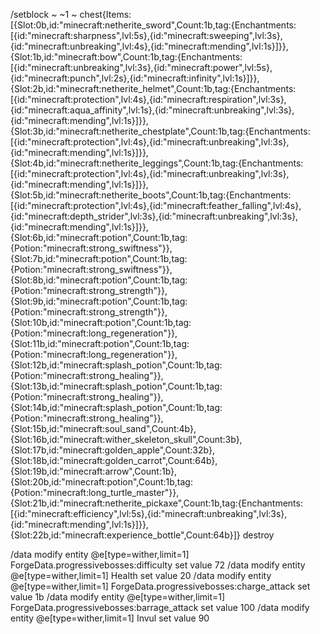 /setblock ~ ~1 ~ chest{Items:[{Slot:0b,id:"minecraft:netherite_sword",Count:1b,tag:{Enchantments:[{id:"minecraft:sharpness",lvl:5s},{id:"minecraft:sweeping",lvl:3s},{id:"minecraft:unbreaking",lvl:4s},{id:"minecraft:mending",lvl:1s}]}},{Slot:1b,id:"minecraft:bow",Count:1b,tag:{Enchantments:[{id:"minecraft:unbreaking",lvl:3s},{id:"minecraft:power",lvl:5s},{id:"minecraft:punch",lvl:2s},{id:"minecraft:infinity",lvl:1s}]}},{Slot:2b,id:"minecraft:netherite_helmet",Count:1b,tag:{Enchantments:[{id:"minecraft:protection",lvl:4s},{id:"minecraft:respiration",lvl:3s},{id:"minecraft:aqua_affinity",lvl:1s},{id:"minecraft:unbreaking",lvl:3s},{id:"minecraft:mending",lvl:1s}]}},{Slot:3b,id:"minecraft:netherite_chestplate",Count:1b,tag:{Enchantments:[{id:"minecraft:protection",lvl:4s},{id:"minecraft:unbreaking",lvl:3s},{id:"minecraft:mending",lvl:1s}]}},{Slot:4b,id:"minecraft:netherite_leggings",Count:1b,tag:{Enchantments:[{id:"minecraft:protection",lvl:4s},{id:"minecraft:unbreaking",lvl:3s},{id:"minecraft:mending",lvl:1s}]}},{Slot:5b,id:"minecraft:netherite_boots",Count:1b,tag:{Enchantments:[{id:"minecraft:protection",lvl:4s},{id:"minecraft:feather_falling",lvl:4s},{id:"minecraft:depth_strider",lvl:3s},{id:"minecraft:unbreaking",lvl:3s},{id:"minecraft:mending",lvl:1s}]}},{Slot:6b,id:"minecraft:potion",Count:1b,tag:{Potion:"minecraft:strong_swiftness"}},{Slot:7b,id:"minecraft:potion",Count:1b,tag:{Potion:"minecraft:strong_swiftness"}},{Slot:8b,id:"minecraft:potion",Count:1b,tag:{Potion:"minecraft:strong_strength"}},{Slot:9b,id:"minecraft:potion",Count:1b,tag:{Potion:"minecraft:strong_strength"}},{Slot:10b,id:"minecraft:potion",Count:1b,tag:{Potion:"minecraft:long_regeneration"}},{Slot:11b,id:"minecraft:potion",Count:1b,tag:{Potion:"minecraft:long_regeneration"}},{Slot:12b,id:"minecraft:splash_potion",Count:1b,tag:{Potion:"minecraft:strong_healing"}},{Slot:13b,id:"minecraft:splash_potion",Count:1b,tag:{Potion:"minecraft:strong_healing"}},{Slot:14b,id:"minecraft:splash_potion",Count:1b,tag:{Potion:"minecraft:strong_healing"}},{Slot:15b,id:"minecraft:soul_sand",Count:4b},{Slot:16b,id:"minecraft:wither_skeleton_skull",Count:3b},{Slot:17b,id:"minecraft:golden_apple",Count:32b},{Slot:18b,id:"minecraft:golden_carrot",Count:64b},{Slot:19b,id:"minecraft:arrow",Count:1b},{Slot:20b,id:"minecraft:potion",Count:1b,tag:{Potion:"minecraft:long_turtle_master"}},{Slot:21b,id:"minecraft:netherite_pickaxe",Count:1b,tag:{Enchantments:[{id:"minecraft:efficiency",lvl:5s},{id:"minecraft:unbreaking",lvl:3s},{id:"minecraft:mending",lvl:1s}]}},{Slot:22b,id:"minecraft:experience_bottle",Count:64b}]} destroy

/data modify entity @e[type=wither,limit=1] ForgeData.progressivebosses:difficulty set value 72
/data modify entity @e[type=wither,limit=1] Health set value 20
/data modify entity @e[type=wither,limit=1] ForgeData.progressivebosses:charge_attack set value 1b
/data modify entity @e[type=wither,limit=1] ForgeData.progressivebosses:barrage_attack set value 100
/data modify entity @e[type=wither,limit=1] Invul set value 90